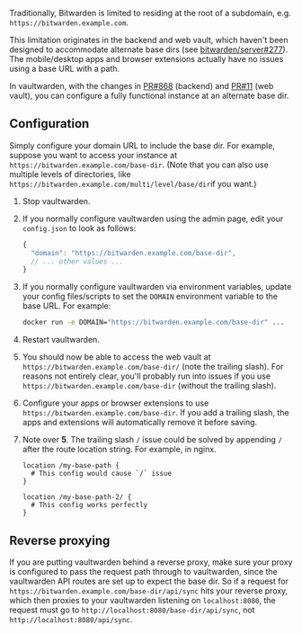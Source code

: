 Traditionally, Bitwarden is limited to residing at the root of a subdomain, e.g. `https://bitwarden.example.com`.

This limitation originates in the backend and web vault, which haven't been designed to accommodate alternate base dirs (see [bitwarden/server#277](/bitwarden/server/issues/277)). The mobile/desktop apps and browser extensions actually have no issues using a base URL with a path.

In vaultwarden, with the changes in [PR#868](https://github.com/dani-garcia/vaultwarden/pull/868) (backend) and [PR#11](https://github.com/dani-garcia/bw_web_builds/pull/11) (web vault), you can configure a fully functional instance at an alternate base dir.

## Configuration

Simply configure your domain URL to include the base dir. For example, suppose you want to access your instance at `https://bitwarden.example.com/base-dir`. (Note that you can also use multiple levels of directories, like `https://bitwarden.example.com/multi/level/base/dir`if you want.)

1. Stop vaultwarden.
2. If you normally configure vaultwarden using the admin page, edit your `config.json` to look as follows:
    ```javascript
    {
      "domain": "https://bitwarden.example.com/base-dir",
      // ... other values ...
    }
    ```
3. If you normally configure vaultwarden via environment variables, update your config files/scripts to set the `DOMAIN` environment variable to the base URL. For example:
   ```sh
   docker run -e DOMAIN="https://bitwarden.example.com/base-dir" ...
   ```
4. Restart vaultwarden.
5. You should now be able to access the web vault at `https://bitwarden.example.com/base-dir/` (note the trailing slash). For reasons not entirely clear, you'll probably run into issues if you use `https://bitwarden.example.com/base-dir` (without the trailing slash).
6. Configure your apps or browser extensions to use `https://bitwarden.example.com/base-dir`. If you add a trailing slash, the apps and extensions will automatically remove it before saving.
7. Note over **5**. The trailing slash `/` issue could be solved by appending `/` after the route location string. For example, in nginx.

    ```
    location /my-base-path {
      # This config would cause `/` issue
    }
    
    location /my-base-path-2/ {
      # This config works perfectly
    }
    ```

## Reverse proxying

If you are putting vaultwarden behind a reverse proxy, make sure your proxy is configured to pass the request path through to vaultwarden, since the vaultwarden API routes are set up to expect the base dir. So if a request for `https://bitwarden.example.com/base-dir/api/sync` hits your reverse proxy, which then proxies to your vaultwarden listening on `localhost:8080`, the request must go to `http://localhost:8080/base-dir/api/sync`, not `http://localhost:8080/api/sync`.